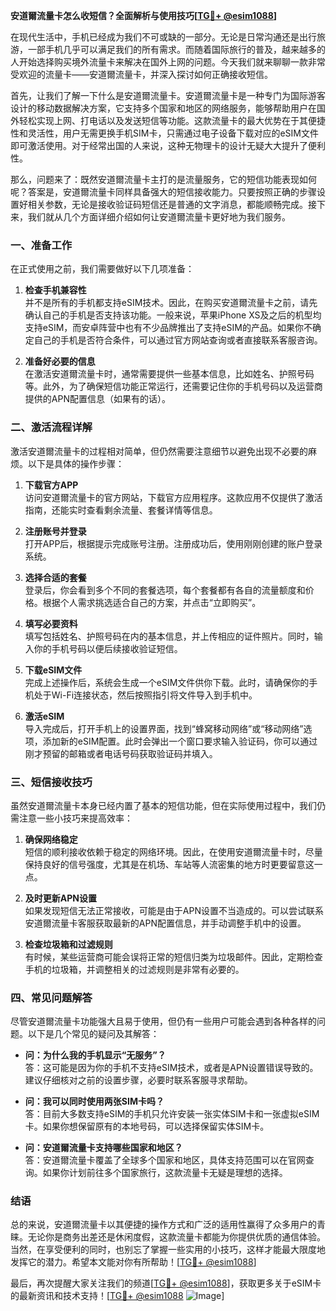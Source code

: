 **安道爾流量卡怎么收短信？全面解析与使用技巧[[TG💪+ @esim1088](https://t.me/s/esim1088)]**

在现代生活中，手机已经成为我们不可或缺的一部分。无论是日常沟通还是出行旅游，一部手机几乎可以满足我们的所有需求。而随着国际旅行的普及，越来越多的人开始选择购买境外流量卡来解决在国外上网的问题。今天我们就来聊聊一款非常受欢迎的流量卡——安道爾流量卡，并深入探讨如何正确接收短信。

首先，让我们了解一下什么是安道爾流量卡。安道爾流量卡是一种专门为国际游客设计的移动数据解决方案，它支持多个国家和地区的网络服务，能够帮助用户在国外轻松实现上网、打电话以及发送短信等功能。这款流量卡的最大优势在于其便捷性和灵活性，用户无需更换手机SIM卡，只需通过电子设备下载对应的eSIM文件即可激活使用。对于经常出国的人来说，这种无物理卡的设计无疑大大提升了便利性。

那么，问题来了：既然安道爾流量卡主打的是流量服务，它的短信功能表现如何呢？答案是，安道爾流量卡同样具备强大的短信接收能力。只要按照正确的步骤设置好相关参数，无论是接收验证码短信还是普通的文字消息，都能顺畅完成。接下来，我们就从几个方面详细介绍如何让安道爾流量卡更好地为我们服务。

### 一、准备工作

在正式使用之前，我们需要做好以下几项准备：

1. **检查手机兼容性**  
   并不是所有的手机都支持eSIM技术。因此，在购买安道爾流量卡之前，请先确认自己的手机是否支持该功能。一般来说，苹果iPhone XS及之后的机型均支持eSIM，而安卓阵营中也有不少品牌推出了支持eSIM的产品。如果你不确定自己的手机是否符合条件，可以通过官方网站查询或者直接联系客服咨询。

2. **准备好必要的信息**  
   在激活安道爾流量卡时，通常需要提供一些基本信息，比如姓名、护照号码等。此外，为了确保短信功能正常运行，还需要记住你的手机号码以及运营商提供的APN配置信息（如果有的话）。

### 二、激活流程详解

激活安道爾流量卡的过程相对简单，但仍然需要注意细节以避免出现不必要的麻烦。以下是具体的操作步骤：

1. **下载官方APP**  
   访问安道爾流量卡的官方网站，下载官方应用程序。这款应用不仅提供了激活指南，还能实时查看剩余流量、套餐详情等信息。

2. **注册账号并登录**  
   打开APP后，根据提示完成账号注册。注册成功后，使用刚刚创建的账户登录系统。

3. **选择合适的套餐**  
   登录后，你会看到多个不同的套餐选项，每个套餐都有各自的流量额度和价格。根据个人需求挑选适合自己的方案，并点击“立即购买”。

4. **填写必要资料**  
   填写包括姓名、护照号码在内的基本信息，并上传相应的证件照片。同时，输入你的手机号码以便后续接收验证短信。

5. **下载eSIM文件**  
   完成上述操作后，系统会生成一个eSIM文件供你下载。此时，请确保你的手机处于Wi-Fi连接状态，然后按照指引将文件导入到手机中。

6. **激活eSIM**  
   导入完成后，打开手机上的设置界面，找到“蜂窝移动网络”或“移动网络”选项，添加新的eSIM配置。此时会弹出一个窗口要求输入验证码，你可以通过刚才预留的邮箱或者电话号码获取验证码并填入。

### 三、短信接收技巧

虽然安道爾流量卡本身已经内置了基本的短信功能，但在实际使用过程中，我们仍需注意一些小技巧来提高效率：

1. **确保网络稳定**  
   短信的顺利接收依赖于稳定的网络环境。因此，在使用安道爾流量卡时，尽量保持良好的信号强度，尤其是在机场、车站等人流密集的地方时更要留意这一点。

2. **及时更新APN设置**  
   如果发现短信无法正常接收，可能是由于APN设置不当造成的。可以尝试联系安道爾流量卡客服获取最新的APN配置信息，并手动调整手机中的设置。

3. **检查垃圾箱和过滤规则**  
   有时候，某些运营商可能会误将正常的短信归类为垃圾邮件。因此，定期检查手机的垃圾箱，并调整相关的过滤规则是非常有必要的。

### 四、常见问题解答

尽管安道爾流量卡功能强大且易于使用，但仍有一些用户可能会遇到各种各样的问题。以下是几个常见的疑问及其解答：

- **问：为什么我的手机显示“无服务”？**  
  答：这可能是因为你的手机不支持eSIM技术，或者是APN设置错误导致的。建议仔细核对之前的设置步骤，必要时联系客服寻求帮助。

- **问：我可以同时使用两张SIM卡吗？**  
  答：目前大多数支持eSIM的手机只允许安装一张实体SIM卡和一张虚拟eSIM卡。如果你想保留原有的本地号码，可以选择保留实体SIM卡。

- **问：安道爾流量卡支持哪些国家和地区？**  
  答：安道爾流量卡覆盖了全球多个国家和地区，具体支持范围可以在官网查询。如果你计划前往多个国家旅行，这款流量卡无疑是理想的选择。

### 结语

总的来说，安道爾流量卡以其便捷的操作方式和广泛的适用性赢得了众多用户的青睐。无论你是商务出差还是休闲度假，这款流量卡都能为你提供优质的通信体验。当然，在享受便利的同时，也别忘了掌握一些实用的小技巧，这样才能最大限度地发挥它的潜力。希望本文能对你有所帮助！[[TG💪+ @esim1088](https://t.me/s/esim1088)]

最后，再次提醒大家关注我们的频道[[TG💪+ @esim1088](https://t.me/s/esim1088)]，获取更多关于eSIM卡的最新资讯和技术支持！[[TG💪+ @esim1088](https://t.me/s/esim1088) ![Image](https://i.postimg.cc/4NQfJmqS/Snipaste-2025-05-13-00-14-12.png)]